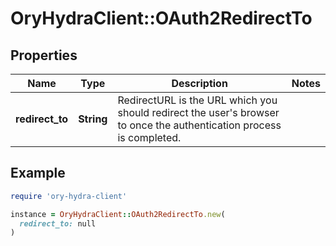 # OryHydraClient::OAuth2RedirectTo

## Properties

| Name | Type | Description | Notes |
| ---- | ---- | ----------- | ----- |
| **redirect_to** | **String** | RedirectURL is the URL which you should redirect the user&#39;s browser to once the authentication process is completed. |  |

## Example

```ruby
require 'ory-hydra-client'

instance = OryHydraClient::OAuth2RedirectTo.new(
  redirect_to: null
)
```


